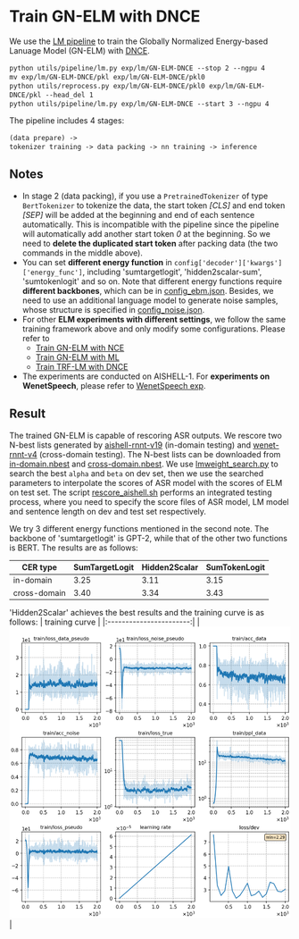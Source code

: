 # Train GN-ELM with DNCE
We use the [LM pipeline](../../README.md) to train the Globally Normalized Energy-based Lanuage Model (GN-ELM) with [DNCE](https://ieeexplore.ieee.org/abstract/document/8639591/).
```
python utils/pipeline/lm.py exp/lm/GN-ELM-DNCE --stop 2 --ngpu 4
mv exp/lm/GN-ELM-DNCE/pkl exp/lm/GN-ELM-DNCE/pkl0
python utils/reprocess.py exp/lm/GN-ELM-DNCE/pkl0 exp/lm/GN-ELM-DNCE/pkl --head_del 1
python utils/pipeline/lm.py exp/lm/GN-ELM-DNCE --start 3 --ngpu 4
```
The pipeline includes 4 stages:
```
(data prepare) ->
tokenizer training -> data packing -> nn training -> inference
```

## Notes

* In stage 2 (data packing), if you use a `PretrainedTokenizer` of type `BertTokenizer` to tokenize the data, the start token *[CLS]* and end token *[SEP]* will be added at the beginning and end of each sentence automatically. This is incompatible with the pipeline since the pipeline will automatically add another start token *0* at the beginning. So we need to **delete the duplicated start token** after packing data (the two commands in the middle above).
* You can set **different energy function** in  `config['decoder']['kwargs']['energy_func']`, including 'sumtargetlogit', 'hidden2scalar-sum', 'sumtokenlogit' and so on. Note that different energy functions require **different backbones**, which can be in [config_ebm.json](./config_ebm.json). Besides, we need to use an additional language model to generate noise samples, whose structure is specified in [config_noise.json](./config_noise.json).
* For other **ELM experiments with different settings**, we follow the same training framework above and only modify some configurations.
Please refer to
  - [Train GN-ELM with NCE](../GN-ELM-NCE/readme.md)
  - [Train GN-ELM with ML](../GN-ELM-ML/readme.md)
  - [Train TRF-LM with DNCE](../TRF-LM-DNCE/readme.md)
* The experiments are conducted on AISHELL-1. For **experiments on WenetSpeech**, please refer to [WenetSpeech exp](../../../../wenetspeech/exp/lm/GN-ELM-DNCE/readme.md).


## Result
The trained GN-ELM is capable of rescoring ASR outputs. We rescore two N-best lists generated by [aishell-rnnt-v19](../../../exp/rnnt/rnnt-v19-torchaudio/readme.md) (in-domain testing) and [wenet-rnnt-v4](../../../../wenetspeech/exp/rnnt/rnnt-v4/readme.md) (cross-domain testing). The N-best lists can be downloaded from [in-domain.nbest](https://cat-ckpt.oss-cn-beijing.aliyuncs.com/liuhong/aishell/in-domain.nbest?OSSAccessKeyId=LTAI5t5b3q2Ls6sbkYcEABua&Expires=1670832231&Signature=6fVIiJ60xGZBChI3a20sz8q35uQ%3D) and [cross-domain.nbest](https://cat-ckpt.oss-cn-beijing.aliyuncs.com/liuhong/aishell/cross-domain.nbest?OSSAccessKeyId=LTAI5t5b3q2Ls6sbkYcEABua&Expires=1670832163&Signature=fZAu%2FNrQnGei6MdbJg8Uxbt5vwE%3D).
We use [lmweight_search.py](../../../utils/lm/lmweight_search.py) to search the best `alpha` and `beta` on dev set, then we use the searched parameters to interpolate the scores of ASR model with the scores of ELM on test set. The script [rescore_aishell.sh](../../../utils/rescore_aishell.sh) performs an integrated testing process, where you need to specify the score files of ASR model, LM model and sentence length on dev and test set respectively.

We try 3 different energy functions mentioned in the second note. The backbone of 'sumtargetlogit' is GPT-2, while that of the other two functions is BERT. The results are as follows:

|CER type     | SumTargetLogit |  Hidden2Scalar  | SumTokenLogit |
| -------     | -------- | ----------- | ----------- |
| in-domain   | 3.25     |  3.11       |  3.15       |
| cross-domain| 3.40     |  3.34       |  3.43       | 

'Hidden2Scalar' achieves the best results and the training curve is as follows:
|     training curve    |
|:-----------------------:|
|![monitor](./monitor.png)|
